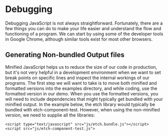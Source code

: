 # Debugging

Debugging JavaScript is not always straightforward.  Fortunately, there are a few things you can do to make your life easier and understand the flow and functioning of a program.  We can start by using some of the developer tools in Google Chrome, although similar tools exist for most other browsers.

## Generating Non-bundled Output files

Minified JavaScript helps us to reduce the size of our code in production, but it's not very helpful in a development environment when we want to set break points on specific lines and inspect the internal workings of our programs.  The first step we will want to take is to move both minified and formatted versions into the examples directory, and while coding, use the formatted version in our demo.  When you use the formatted versions, you will need to include dependencies that might typically get bundled with your minified output.  In the example below, the etch library would typically be bundled with etch-component-test.  However, when using the non-minified version, we need to supplie all the libraries:

```
<script type="text/javascript" src="js/etch.bundle.js"></script>
<script src="js/etch-component-test.js">
```

